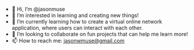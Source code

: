 - 👋 Hi, I’m @jasonmuse
- 👀 I’m interested in learning and creating new things!
- 🌱 I’m currently learning how to create a virtual online network application, where users can interact with each other.
- 💞️ I’m looking to collaborate on fun projects that can help me learn more!
- 📫 How to reach me: jasonwmuse@gmail.com

<!---
jasonmuse/jasonmuse is a ✨ special ✨ repository because its `README.md` (this file) appears on your GitHub profile.
You can click the Preview link to take a look at your changes.
--->
